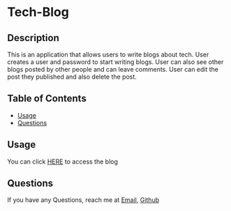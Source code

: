 # Tech-Blog

## Description
   This is an application that allows users to write blogs about tech. User creates a user and password to start writing blogs. User can also see other blogs posted by other people and can leave comments. User can edit the post they published and also delete the post. 
   
## Table of Contents
  - [Usage](#Usage)
  - [Questions](#Questions)

## Usage

You can click [HERE](https://muktarstechblog.herokuapp.com/) to access the blog

## Questions
If you have any Questions, reach me at [Email](), [Github](https://github.com/)